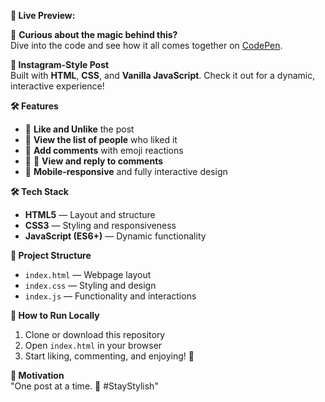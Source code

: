 **🚀 Live Preview:**

🧐 **Curious about the magic behind this?**  
Dive into the code and see how it all comes together on [CodePen](https://codepen.io/MilanJS/pen/MYWQQqN).

**🎯 Instagram-Style Post**  
Built with **HTML**, **CSS**, and **Vanilla JavaScript**. Check it out for a dynamic, interactive experience!

**🛠️ Features**  
- 💚 **Like and Unlike** the post  
- 👥 **View the list of people** who liked it  
- 💬 **Add comments** with emoji reactions  
- 🎉 🧵 **View and reply to comments**  
- 📱 **Mobile-responsive** and fully interactive design

**🛠️ Tech Stack**  
- **HTML5** — Layout and structure  
- **CSS3** — Styling and responsiveness  
- **JavaScript (ES6+)** — Dynamic functionality

**📂 Project Structure**  
- `index.html` — Webpage layout  
- `index.css` — Styling and design  
- `index.js` — Functionality and interactions

**🚦 How to Run Locally**  
1. Clone or download this repository  
2. Open `index.html` in your browser  
3. Start liking, commenting, and enjoying! 🚀

**🎯 Motivation**  
"One post at a time. 🚀 #StayStylish"
